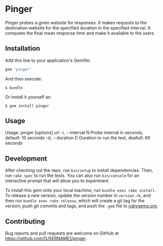 # Pinger

Pinger probes a given website for responses. It makes requests to the destination website
for the specified duration in the specified interval. It computes the final mean response time
and make it available to the users

## Installation

Add this line to your application's Gemfile:

```ruby
gem 'pinger'
```

And then execute:

    $ bundle

Or install it yourself as:

    $ gem install pinger

## Usage

Usage: pinger [options] url
    -i, --interval N                 Probe interval in seconds, default: 10 seconds
    -d, --duration D                 Duration to run the test, deafult: 60 seconds


## Development

After checking out the repo, run `bin/setup` to install dependencies. Then, run `rake spec` to run the tests. You can also run `bin/console` for an interactive prompt that will allow you to experiment.

To install this gem onto your local machine, run `bundle exec rake install`. To release a new version, update the version number in `version.rb`, and then run `bundle exec rake release`, which will create a git tag for the version, push git commits and tags, and push the `.gem` file to [rubygems.org](https://rubygems.org).

## Contributing

Bug reports and pull requests are welcome on GitHub at https://github.com/[USERNAME]/pinger.
